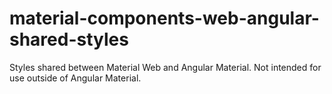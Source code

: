 # material-components-web-angular-shared-styles

Styles shared between Material Web and Angular Material. Not intended for use outside of Angular Material.
